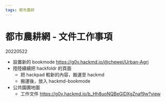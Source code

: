 ```yaml
---
tags: 都市農耕
---
```


# 都市農耕網 - 文件工作事項

20220522
- 設置新的 bookmode https://g0v.hackmd.io/@chewei/Urban-Agri
- 陸陸續續把 hackfoldr 的頁面
    - 把 hackpad 較新的內容，搬運至 hackmd 
    - 搬運後，放入 hackmd-bookmode
- 公共園圃地圖
    - 工作文件 https://g0v.hackmd.io/b_Hh8uoNQBeGlDXgZnaf9w?view